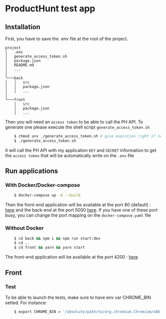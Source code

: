# ProductHunt test app

## Installation

First, you have to save the .env file at the root of the project.

```
project
│   .env
│   generate_access_token.sh
│   package.json
│   README.md
│   ...
│
└───back
│   │   src
│   │   package.json
│   │   ...
│
└───front
    │   src
    │   package.json
    │   ...
```

Then you will need an `access token` to be able to call the PH API. To generate one please execute the shell script `generate_access_token.sh`

```sh
    $ chmod u+x ./generate_access_token.sh # give execution right if needed
    $ ./generate_access_token.sh
```

It will call the PH API with my application `KEY` and `SECRET` information to get the `access token` that will be automatically write on the `.env` file

## Run applications

### With Docker/Docker-compose

```sh
    $ docker-compose up -d --build
```

Then the front-end application will be available at the port 80 (default) : [here](http://localhost) and the back-end at the port 5000 [here](http://localhost:5000).
If you have one of these port busy, you can change the port mapping on the `docker-compose.yaml` file

### Without Docker

```sh
    $ cd back && npm i && npm run start:dev
    $ cd ..
    $ cd front && yarn && yarn start
```

The front-end application will be available at the port 4200 : [here](http://localhost:4200)

## Front

### Test

To be able to launch the tests, make sure to have env var CHROME_BIN setted. For instance:

```sh
    $ export CHROME_BIN = '/absolute/path/to/org.chromium.Chromium/x86_64/stable/active/export/bin/org.chromium.Chromium'
```

